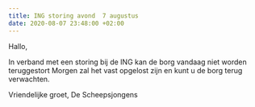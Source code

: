 ```yaml
---
title: ING storing avond  7 augustus
date: 2020-08-07 23:48:00 +02:00
---
```


Hallo,

In verband met een storing bij de ING kan de borg vandaag niet worden teruggestort
Morgen zal het vast opgelost zijn en kunt u de borg terug verwachten.

Vriendelijke groet,
De Scheepsjongens